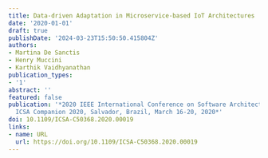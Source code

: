 ```yaml
---
title: Data-driven Adaptation in Microservice-based IoT Architectures
date: '2020-01-01'
draft: true
publishDate: '2024-03-23T15:50:50.415804Z'
authors:
- Martina De Sanctis
- Henry Muccini
- Karthik Vaidhyanathan
publication_types:
- '1'
abstract: ''
featured: false
publication: '*2020 IEEE International Conference on Software Architecture Companion,
  ICSA Companion 2020, Salvador, Brazil, March 16-20, 2020*'
doi: 10.1109/ICSA-C50368.2020.00019
links:
- name: URL
  url: https://doi.org/10.1109/ICSA-C50368.2020.00019
---
```


